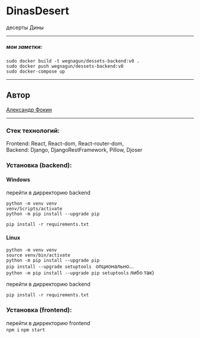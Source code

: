 # DinasDesert

десерты Дины

---
##### мои заметки:
```
sudo docker build -t wegnagun/dessets-backend:v0 .  
sudo docker push wegnagun/dessets-backend:v0
sudo docker-compose up  
 ```
---  
## Автор

[Александр Фокин](https://github.com/Wegnagun)

---

### Стек технологий:

Frontend: React, React-dom, React-router-dom,   
Backend: Django, DjangoRestFramework, Pillow, Djoser  

### Установка (backend):

#### Windows

перейти в дирректорию backend

`python -m venv venv `  
`venv/Scripts/activate `  
`python -m pip install --upgrade pip `

`pip install -r requirements.txt `

#### Linux

`python -m venv venv `  
`source venv/bin/activate`  
`python -m pip install --upgrade pip `  
`pip install --upgrade setuptools ` опционально...  
`python -m pip install --upgrade pip setuptools` либо так)

перейти в дирректорию backend

`pip install -r requirements.txt `

### Установка (frontend):

перейти в дирректорию frontend  
`npm i`
`npm start`
